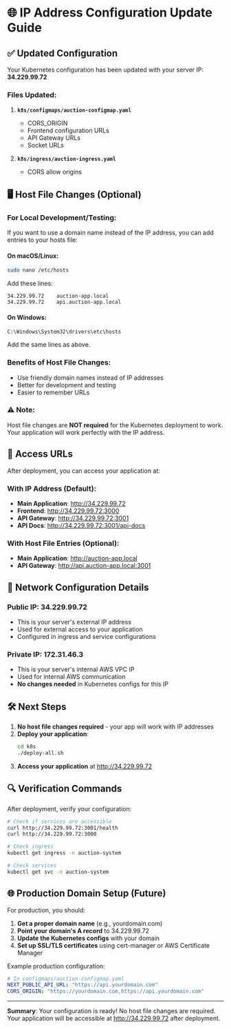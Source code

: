 # 🌐 IP Address Configuration Update Guide

## ✅ Updated Configuration

Your Kubernetes configuration has been updated with your server IP: **34.229.99.72**

### Files Updated:
1. **`k8s/configmaps/auction-configmap.yaml`**
   - CORS_ORIGIN
   - Frontend configuration URLs
   - API Gateway URLs
   - Socket URLs

2. **`k8s/ingress/auction-ingress.yaml`**
   - CORS allow origins

## 🖥️ Host File Changes (Optional)

### For Local Development/Testing:

If you want to use a domain name instead of the IP address, you can add entries to your hosts file:

#### On macOS/Linux:
```bash
sudo nano /etc/hosts
```

Add these lines:
```
34.229.99.72    auction-app.local
34.229.99.72    api.auction-app.local
```

#### On Windows:
```
C:\Windows\System32\drivers\etc\hosts
```

Add the same lines as above.

### Benefits of Host File Changes:
- Use friendly domain names instead of IP addresses
- Better for development and testing
- Easier to remember URLs

### ⚠️ Note:
Host file changes are **NOT required** for the Kubernetes deployment to work. Your application will work perfectly with the IP address.

## 🚀 Access URLs

After deployment, you can access your application at:

### With IP Address (Default):
- **Main Application**: http://34.229.99.72
- **Frontend**: http://34.229.99.72:3000
- **API Gateway**: http://34.229.99.72:3001
- **API Docs**: http://34.229.99.72:3001/api-docs

### With Host File Entries (Optional):
- **Main Application**: http://auction-app.local
- **API Gateway**: http://api.auction-app.local:3001

## 🔧 Network Configuration Details

### Public IP: 34.229.99.72
- This is your server's external IP address
- Used for external access to your application
- Configured in ingress and service configurations

### Private IP: 172.31.46.3
- This is your server's internal AWS VPC IP
- Used for internal AWS communication
- **No changes needed** in Kubernetes configs for this IP

## 🛠️ Next Steps

1. **No host file changes required** - your app will work with IP addresses
2. **Deploy your application**:
   ```bash
   cd k8s
   ./deploy-all.sh
   ```
3. **Access your application** at http://34.229.99.72

## 🔍 Verification Commands

After deployment, verify your configuration:

```bash
# Check if services are accessible
curl http://34.229.99.72:3001/health
curl http://34.229.99.72:3000

# Check ingress
kubectl get ingress -n auction-system

# Check services
kubectl get svc -n auction-system
```

## 🌐 Production Domain Setup (Future)

For production, you should:
1. **Get a proper domain name** (e.g., yourdomain.com)
2. **Point your domain's A record** to 34.229.99.72
3. **Update the Kubernetes configs** with your domain
4. **Set up SSL/TLS certificates** using cert-manager or AWS Certificate Manager

Example production configuration:
```yaml
# In configmaps/auction-configmap.yaml
NEXT_PUBLIC_API_URL: "https://api.yourdomain.com"
CORS_ORIGIN: "https://yourdomain.com,https://api.yourdomain.com"
```

---

**Summary**: Your configuration is ready! No host file changes are required. Your application will be accessible at http://34.229.99.72 after deployment.
